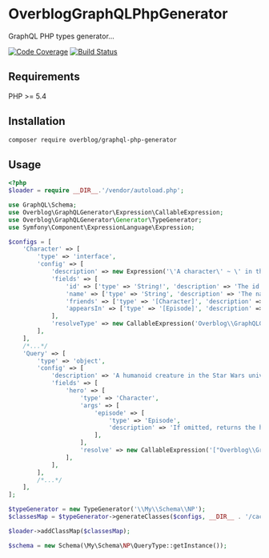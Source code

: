 OverblogGraphQLPhpGenerator
===========================


GraphQL PHP types generator...

[![Code Coverage](https://scrutinizer-ci.com/g/overblog/GraphQLPhpGenerator/badges/coverage.png?b=master)](https://scrutinizer-ci.com/g/overblog/GraphQLPhpGenerator/?branch=master)
[![Build Status](https://travis-ci.org/overblog/GraphQLPhpGenerator.svg?branch=master)](https://travis-ci.org/overblog/GraphQLPhpGenerator)

Requirements
------------
PHP >= 5.4

Installation
------------

```bash
composer require overblog/graphql-php-generator
```

Usage
-----

```php
<?php
$loader = require __DIR__.'/vendor/autoload.php';

use GraphQL\Schema;
use Overblog\GraphQLGenerator\Expression\CallableExpression;
use Overblog\GraphQLGenerator\Generator\TypeGenerator;
use Symfony\Component\ExpressionLanguage\Expression;

$configs = [
    'Character' => [
        'type' => 'interface',
        'config' => [
            'description' => new Expression('\'A character\' ~ \' in the Star Wars Trilogy\''),
            'fields' => [
                'id' => ['type' => 'String!', 'description' => 'The id of the character.'],
                'name' => ['type' => 'String', 'description' => 'The name of the character.'],
                'friends' => ['type' => '[Character]', 'description' => 'The friends of the character.'],
                'appearsIn' => ['type' => '[Episode]', 'description' => 'Which movies they appear in.'],
            ],
            'resolveType' => new CallableExpression('Overblog\\GraphQLGenerator\\Tests\\Resolver::resolveType'),
        ],
    ],
    /*...*/
    'Query' => [
        'type' => 'object',
        'config' => [
            'description' => 'A humanoid creature in the Star Wars universe or a faction in the Star Wars saga.',
            'fields' => [
                'hero' => [
                    'type' => 'Character',
                    'args' => [
                        'episode' => [
                            'type' => 'Episode',
                            'description' => 'If omitted, returns the hero of the whole saga. If provided, returns the hero of that particular episode.',
                        ],
                    ],
                    'resolve' => new CallableExpression('["Overblog\\GraphQLGenerator\\Tests\\Resolver", "getHero"]'),
                ],
            ],
        ],
        /*...*/
    ],
];

$typeGenerator = new TypeGenerator('\\My\\Schema\\NP');
$classesMap = $typeGenerator->generateClasses($configs, __DIR__ . '/cache/types');

$loader->addClassMap($classesMap);

$schema = new Schema(\My\Schema\NP\QueryType::getInstance());
```
